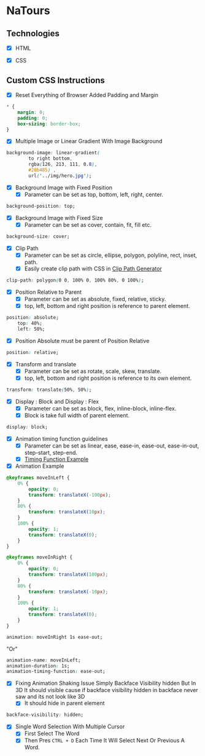 # NaTours


## Technologies

- [x] HTML
- [x] CSS



## Custom CSS Instructions

- [x] Reset Everything of Browser Added Padding and Margin

```css
* {
    margin: 0;
    padding: 0;
    box-sizing: border-box;
}
```

- [x] Multiple Image or Linear Gradient With Image Background

```css
background-image: linear-gradient(
        to right bottom,
        rgba(126, 213, 111, 0.8),
        #28b485) ,
        url('../img/hero.jpg');
```

- [x] Background Image with Fixed Position
    - [x] Parameter can be set as top, bottom, left, right, center.

```css
background-position: top;
```
- [x] Background Image with Fixed Size
    - [x] Parameter can be set as cover, contain, fit, fill etc.

```css
background-size: cover;
```
- [x] Clip Path
    - [x] Parameter can be set as circle, ellipse, polygon, polyline, rect, inset, path.
    - [x] Easily create clip path with CSS in [Clip Path Generator](https://bennettfeely.com/clippy/)

```css
clip-path: polygon(0 0, 100% 0, 100% 80%, 0 100%);
```

- [x] Position Relative to Parent
    - [x] Parameter can be set as absolute, fixed, relative, sticky.
    - [x] top, left, bottom and right position is reference to parent element.

```css
position: absolute;
    top: 40%;
    left: 50%;
```

- [x] Position Absolute must be parent of Position Relative

```css
position: relative;
```

- [x] Transform and translate
    - [x] Parameter can be set as rotate, scale, skew, translate.
    - [x] top, left, bottom and right position is reference to its own element.

```css
transform: translate(50%, 50%);
```

- [x] Display : Block and Display : Flex
    - [x] Parameter can be set as block, flex, inline-block, inline-flex.
    - [x] Block is take full width of parent element.

```css
display: block;
```

- [x]  Animation timing function guidelines
    - [x] Parameter can be set as linear, ease, ease-in, ease-out, ease-in-out, step-start, step-end.
    - [x] [Timing Function Example](https://developer.mozilla.org/en-US/docs/Web/CSS/animation-timing-function)

- [x] Animation Example

```css
@keyframes moveInLeft {
    0% {
        opacity: 0;
        transform: translateX(-100px);
    }
    80% {
        transform: translateX(10px);
    }
    100% {
        opacity: 1;
        transform: translateX(0);
    }
}
```

```css
@keyframes moveInRight {
    0% {
        opacity: 0;
        transform: translateX(100px);
    }
    80% {
        transform: translateX(-10px);
    }
    100% {
        opacity: 1;
        transform: translateX(0);
    }
}
```

```css
animation: moveInRight 1s ease-out;
```
"Or"
```css
animation-name: moveInLeft;
animation-duration: 1s;
animation-timing-function: ease-out;
```

- [x] Fixing Animation Shaking Issue Simply Backface Visibility hidden But In 3D It should visible cause if backface visibility hidden in backface never saw and its not look like 3D
    - [x] It should hide in parent element

```css
backface-visibility: hidden;
```

- [x] Single Word Selection With Multiple Cursor
    - [x] First Select The Word
    - [x] Then Pres `CTRL + D` Each Time It Will Select Next Or Previous A Word.

